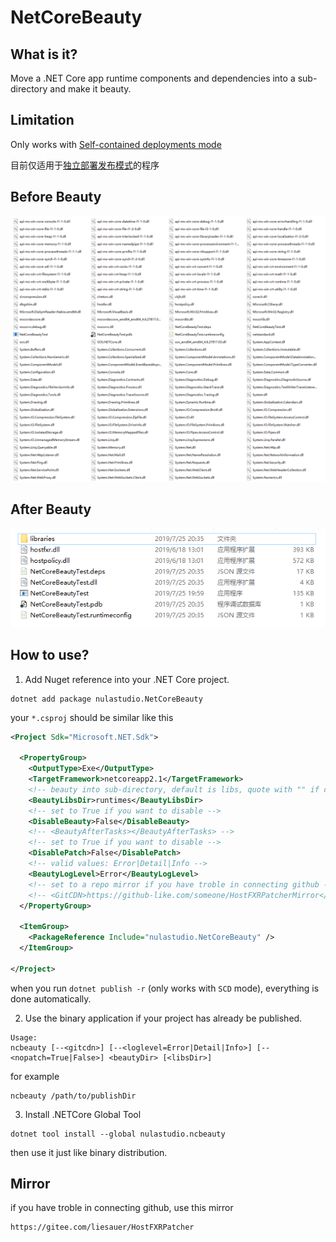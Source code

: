 # NetCoreBeauty

## What is it?
Move a .NET Core app runtime components and dependencies into a sub-directory and make it beauty.

## Limitation
Only works with [Self-contained deployments mode](https://docs.microsoft.com/zh-cn/dotnet/core/deploying/#self-contained-deployments-scd)

目前仅适用于[独立部署发布模式](https://docs.microsoft.com/zh-cn/dotnet/core/deploying/#self-contained-deployments-scd)的程序

## Before Beauty
![before_beauty](before_beauty.png)

## After Beauty
![after_beauty](after_beauty.png)

## How to use?
1. Add Nuget reference into your .NET Core project.
```
dotnet add package nulastudio.NetCoreBeauty
```
your `*.csproj` should be similar like this
```xml
<Project Sdk="Microsoft.NET.Sdk">

  <PropertyGroup>
    <OutputType>Exe</OutputType>
    <TargetFramework>netcoreapp2.1</TargetFramework>
    <!-- beauty into sub-directory, default is libs, quote with "" if contains space  -->
    <BeautyLibsDir>runtimes</BeautyLibsDir>
    <!-- set to True if you want to disable -->
    <DisableBeauty>False</DisableBeauty>
    <!-- <BeautyAfterTasks></BeautyAfterTasks> -->
    <!-- set to True if you want to disable -->
    <DisablePatch>False</DisablePatch>
    <!-- valid values: Error|Detail|Info -->
    <BeautyLogLevel>Error</BeautyLogLevel>
    <!-- set to a repo mirror if you have troble in connecting github -->
    <!-- <GitCDN>https://github-like.com/someone/HostFXRPatcherMirror</GitCDN> -->
  </PropertyGroup>

  <ItemGroup>
    <PackageReference Include="nulastudio.NetCoreBeauty" />
  </ItemGroup>

</Project>
```
when you run `dotnet publish -r` (only works with `SCD` mode), everything is done automatically.

2. Use the binary application if your project has already be published.
```
Usage:
ncbeauty [--<gitcdn>] [--<loglevel=Error|Detail|Info>] [--<nopatch=True|False>] <beautyDir> [<libsDir>]
```
for example
```
ncbeauty /path/to/publishDir
```

3. Install .NETCore Global Tool
```
dotnet tool install --global nulastudio.ncbeauty
```
then use it just like binary distribution.

## Mirror
if you have troble in connecting github, use this mirror
```
https://gitee.com/liesauer/HostFXRPatcher
```
